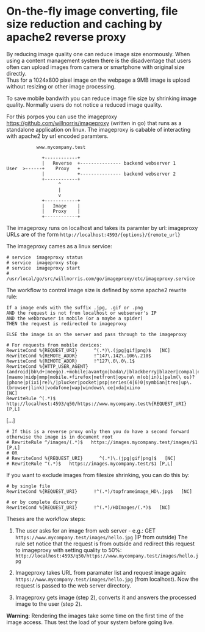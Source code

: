 # On-the-fly image converting, file size reduction and caching by apache2 reverse proxy

By reducing image quality one can reduce image size enormously. When using a content management system there is 
the disadventage that users often can upload images from camera or smartphone with original size directly.  
Thus for a 1024x800 pixel image on the webpage a 9MB image is upload without resizing or other image processing.

To save mobile bandwith you can reduce image file size by shrinking image quality. Normally users do not notice a reduced image quality. 

For this porpos you can use the imageproxy https://github.com/willnorris/imageproxy (written in go) that runs as a standalone application on linux. The imageproxy is cabable of interacting with apache2 by url encoded paramters.
```
           www.mycompany.test

             +------------+   
             |   Reverse  +--------------- backend webserver 1
User  >------+    Proxy   + 
             |            +--------------- backend webserver 2
             +------------+   
                   ^
                   |
                   v
             +------------+   
             |   Image    |
             |   Proxy    | 
             +------------+ 
```

The imageproxy runs on localhost and takes its paramter by url: imageproxy URLs are of the form `http://localhost:4593/{options}/{remote_url}`

The imageproxy cames as a linux service:
```
# service  imageproxy status
# service  imageproxy stop
# service  imageproxy start
# /usr/local/go/src/willnorris.com/go/imageproxy/etc/imageproxy.service
```

The workflow to control image size is defined by some apache2 rewrite rule:
```
If a image ends with the suffix .jpg, .gif or .png  
AND the request is not from localhost or webserver's IP 
AND the webbrowser is mobile (or a maybe a spider)
THEN the request is redirected to imageproxy

ELSE the image is on the server and pass through to the imageproxy  
```

```
# For requests from mobile devices:
RewriteCond %{REQUEST_URI}      ^(.*)\.(jpg|gif|png)$   [NC]
RewriteCond %{REMOTE_ADDR}      !^147\.142\.106\.210$
RewriteCond %{REMOTE_ADDR}      !^127\.0\.0\.1$
RewriteCond %{HTTP_USER_AGENT} (android|bb\d+|meego).+mobile|avantgo|bada\/|blackberry|blazer|compal|elaine|fennec|hiptop|iemobile|ip(hone|od)|iris|kindle|lge\ |maemo|midp|mmp|mobile.+firefox|netfront|opera\ m(ob|in)i|palm(\ os)?|phone|p(ixi|re)\/|plucker|pocket|psp|series(4|6)0|symbian|treo|up\.(browser|link)|vodafone|wap|windows\ ce|xda|xiino                             [NC]
RewriteRule ^(.*)$  http://localhost:4593/q50/https://www.mycompany.test%{REQUEST_URI} [P,L]
```
[...]
```
# If this is a reverse proxy only then you do have a second forward otherwise the image is in document root 
# RewriteRule ^/images/(.*)$   https://images.mycompany.test/images/$1 [P,L]
# OR
# RewriteCond %{REQUEST_URI}      ^(.*)\.(jpg|gif|png)$   [NC]
# RewriteRule ^(.*)$   https://images.mycompany.test/$1 [P,L]
```
If you want to exclude images from filesize shrinking, you can do this by:
```
# by single file
RewriteCond %{REQUEST_URI}      !^(.*)/topframeimage_HD\.jpg$   [NC]

# or by complete directory
RewriteCond %{REQUEST_URI}      !^(.*)/HDImages/(.*)$   [NC]

```



Theses are the workflow steps:
1. The user asks for an image from web server - e.g.: GET `https://www.mycompany.test/images/hello.jpg` (IP from outside)
   The rule set notice that the request is from outside and redirect this request to imageproxy with setting quality to 50%: `http://localhost:4593/q50/https://www.mycompany.test/images/hello.jpg`
2. Imageproxy takes URL from paramater list and request image again: `https://www.mycompany.test/images/hello.jpg` (from localhost). Now the request is passed to the web server directory.

3. Imageproxy gets image (step 2), converts it and answers the processed image to the user (step 2). 

**Warning**: Rendering the images take some time on the first time of the image access. Thus test the load of your system before going live. 

